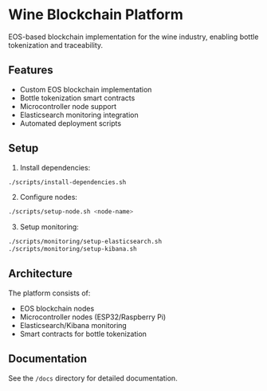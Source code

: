 # Wine Blockchain Platform

EOS-based blockchain implementation for the wine industry, enabling bottle tokenization and traceability.

## Features

- Custom EOS blockchain implementation
- Bottle tokenization smart contracts
- Microcontroller node support
- Elasticsearch monitoring integration
- Automated deployment scripts

## Setup

1. Install dependencies:
```bash
./scripts/install-dependencies.sh
```

2. Configure nodes:
```bash
./scripts/setup-node.sh <node-name>
```

3. Setup monitoring:
```bash
./scripts/monitoring/setup-elasticsearch.sh
./scripts/monitoring/setup-kibana.sh
```

## Architecture

The platform consists of:
- EOS blockchain nodes
- Microcontroller nodes (ESP32/Raspberry Pi)
- Elasticsearch/Kibana monitoring
- Smart contracts for bottle tokenization

## Documentation

See the `/docs` directory for detailed documentation.

